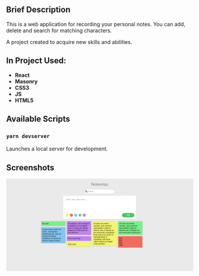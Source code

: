 ## Brief Description

This is a web application for recording your personal notes. You can add, delete and search for matching characters.

A project created to acquire new skills and abilities.

## In Project Used:

-   **React**
-   **Masonry**
-   **CSS3**
-   **JS**
-   **HTML5**

## Available Scripts

### `yarn devserver`

Launches a local server for development.

## Screenshots

![Screenshot](./public/screenshots/screenshot-1.png?raw=true 'Screenshot')
